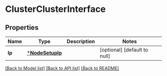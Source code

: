 # ClusterClusterInterface

## Properties
Name | Type | Description | Notes
------------ | ------------- | ------------- | -------------
**Ip** | [***NodeSetupIp**](node_setup_ip.md) |  | [optional] [default to null]

[[Back to Model list]](../README.md#documentation-for-models) [[Back to API list]](../README.md#documentation-for-api-endpoints) [[Back to README]](../README.md)


